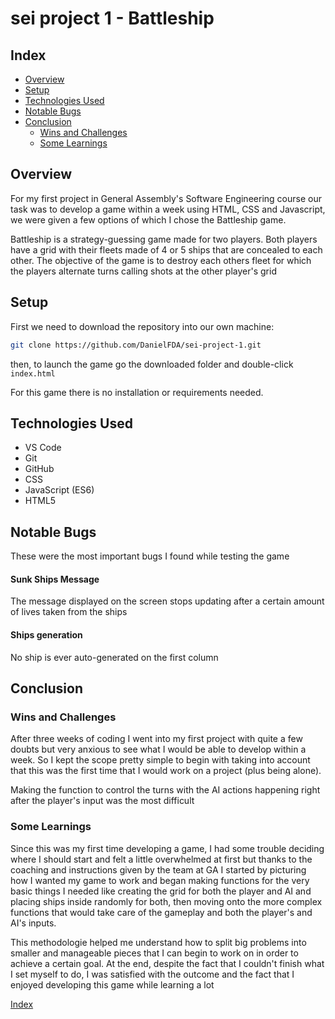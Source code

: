 # sei project 1 - Battleship

## Index
* [Overview](./README.md#overview)
* [Setup](./README.md#setup)
* [Technologies Used](./README.md#technologies-used)
* [Notable Bugs](./README.md#notable-bugs)
* [Conclusion](./README.md#conclusion)
	* [Wins and Challenges](./README.md#wins-and-challenges)
	* [Some Learnings](./README.md#some-learnings)


## Overview 

For my first project in General Assembly's Software Engineering course our task was to develop a game within a week using HTML, CSS and Javascript, we were given a few options of which I chose the Battleship game.

Battleship is a strategy-guessing game made for two players. Both players have a grid with their fleets made of 4 or 5 ships that are concealed to each other. The objective of the game is to destroy each others fleet for which the players alternate turns calling shots at the other player's grid

## Setup

First we need to download the repository into our own machine:
```bash 
git clone https://github.com/DanielFDA/sei-project-1.git
```

then, to launch the game go the downloaded folder and double-click `index.html`

For this game there is no installation or requirements needed.

## Technologies Used
* VS Code
* Git
* GitHub
* CSS
* JavaScript (ES6)
* HTML5

## Notable Bugs

These were the most important bugs I found while testing the game

#### Sunk Ships Message
The message displayed on the screen stops updating after a certain amount of lives taken from the ships

#### Ships generation
No ship is ever auto-generated on the first column

## Conclusion

### Wins and Challenges
After three weeks of coding I went into my first project with quite a few doubts but very anxious to see what I would be able to develop within a week. So I kept the scope pretty simple to begin with taking into account that this was the first time that I would work on a project (plus being alone).

Making the function to control the turns with the AI actions happening right after the player's input was the most difficult


### Some Learnings

Since this was my first time developing a game, I had some trouble deciding where I should start and felt a little overwhelmed at first but thanks to the coaching and instructions given by the team at GA I started by picturing how I wanted my game to work and began making functions for the very basic things I needed like creating the grid for both the player and AI and placing ships inside randomly for both, then moving onto the more complex functions that would take care of the gameplay and both the player's and AI's inputs.

This methodologie helped me understand how to split big problems into smaller and manageable pieces that I can begin to work on in order to achieve a certain goal. At the end, despite the fact that I couldn't finish what I set myself to do, I was satisfied with the outcome and the fact that I enjoyed developing this game while learning a lot

[Index](##Index)